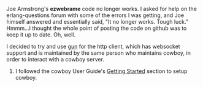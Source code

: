 Joe Armstrong's **ezwebrame** code no longer works.  I asked for help on the erlang-questions forum with some of the errors I was getting, and Joe himself answered and essentially said, "It no longer works.  Tough luck."  Hmmm...I thought the whole point of posting the code on github was to keep it up to date.  Oh, well.

I decided to try and use [gun](https://github.com/ninenines/gun) for the http client, which has websocket support and is maintained by the same person who maintains cowboy, in order to interact with a cowboy server.

1) I followed the cowboy User Guide's [Getting Started](https://ninenines.eu/docs/en/cowboy/2.0/guide/getting_started/) section to setup cowboy.




